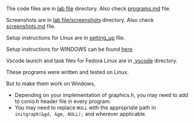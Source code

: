 The code files are in [lab file](/lab%20file/) directory. Also check [programs.md](lab%20file/programs.md) file.


Screenshots are in [lab file/screenshots](/lab%20file/screenshots/) directory. Also check [screenshots.md](lab%20file/screenshots.md) file.

Setup instructions for Linux are in [setting_up](setting_up.md) file. 

Setup instructions for WINDOWS can be found [here](https://github.com/ullaskunder3/Solution-to-graphics.h#general-info)

Vscode launch and task files for Fedora Linux are in [.vscode](/.vscode/) directory.

These programs were written and tested on Linux. 

But to make them work on Windows, 

- Depending on your implementation of graphics.h, you may need to add to conio.h header file in every program. 
- You may need to replace `NULL`  with the appropriate path in `initgraph(&gd, &gm, NULL);` and wherever applicable. 

